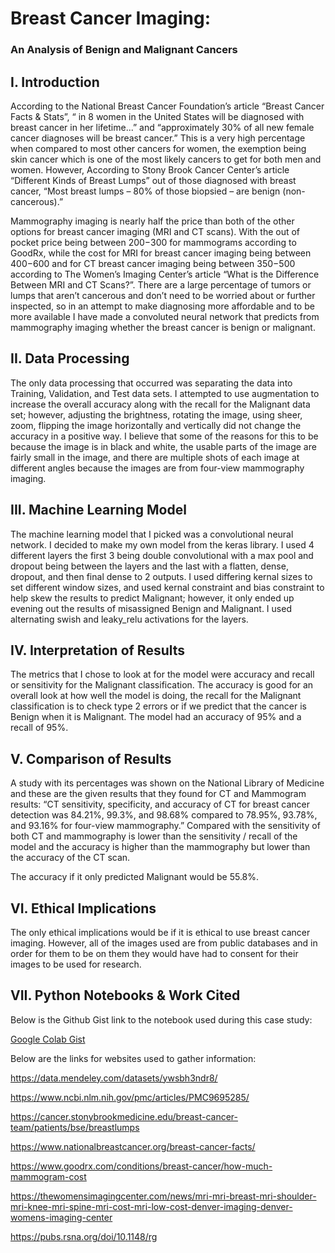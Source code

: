 # Breast Cancer Imaging:

### **An Analysis of Benign and Malignant Cancers**

## I. Introduction

According to the National Breast Cancer Foundation’s article “Breast Cancer Facts & Stats”, “
in 8 women in the United States will be diagnosed with breast cancer in her lifetime...” and
“approximately 30% of all new female cancer diagnoses will be breast cancer.” This is a very
high percentage when compared to most other cancers for women, the exemption being skin
cancer which is one of the most likely cancers to get for both men and women. However,
According to Stony Brook Cancer Center’s article “Different Kinds of Breast Lumps” out of those
diagnosed with breast cancer, “Most breast lumps – 80% of those biopsied – are benign (non-
cancerous).”

Mammography imaging is nearly half the price than both of the other options for breast cancer
imaging (MRI and CT scans). With the out of pocket price being between $200-$300 for
mammograms according to GoodRx, while the cost for MRI for breast cancer imaging being
between $400-$600 and for CT breast cancer imaging being between $350-$500 according to
The Women’s Imaging Center’s article “What is the Difference Between MRI and CT Scans?”.
There are a large percentage of tumors or lumps that aren’t cancerous and don’t need to be
worried about or further inspected, so in an attempt to make diagnosing more affordable and
to be more available I have made a convoluted neural network that predicts from
mammography imaging whether the breast cancer is benign or malignant.

## II. Data Processing

The only data processing that occurred was separating the data into Training, Validation, and
Test data sets. I attempted to use augmentation to increase the overall accuracy along with the
recall for the Malignant data set; however, adjusting the brightness, rotating the image, using
sheer, zoom, flipping the image horizontally and vertically did not change the accuracy in a
positive way. I believe that some of the reasons for this to be because the image is in black and
white, the usable parts of the image are fairly small in the image, and there are multiple shots
of each image at different angles because the images are from four-view mammography
imaging.

## III. Machine Learning Model

The machine learning model that I picked was a convolutional neural network. I decided to
make my own model from the keras library. I used 4 different layers the first 3 being double
convolutional with a max pool and dropout being between the layers and the last with a flatten,
dense, dropout, and then final dense to 2 outputs. I used differing kernal sizes to set different
window sizes, and used kernal constraint and bias constraint to help skew the results to predict
Malignant; however, it only ended up evening out the results of misassigned Benign and
Malignant. I used alternating swish and leaky_relu activations for the layers.

## IV. Interpretation of Results

The metrics that I chose to look at for the model were accuracy and recall or sensitivity for the
Malignant classification. The accuracy is good for an overall look at how well the model is doing,
the recall for the Malignant classification is to check type 2 errors or if we predict that the
cancer is Benign when it is Malignant. The model had an accuracy of 95% and a recall of 95%.


## V. Comparison of Results

A study with its percentages was shown on the National Library of Medicine and these are the
given results that they found for CT and Mammogram results: “CT sensitivity, specificity, and
accuracy of CT for breast cancer detection was 84.21%, 99.3%, and 98.68% compared to
78.95%, 93.78%, and 93.16% for four-view mammography.” Compared with the sensitivity of
both CT and mammography is lower than the sensitivity / recall of the model and the accuracy
is higher than the mammography but lower than the accuracy of the CT scan.

The accuracy if it only predicted Malignant would be 55.8%.

## VI. Ethical Implications

The only ethical implications would be if it is ethical to use breast cancer imaging. However, all
of the images used are from public databases and in order for them to be on them they would
have had to consent for their images to be used for research.

## VII. Python Notebooks & Work Cited

Below is the Github Gist link to the notebook used during this case study:

[Google Colab Gist](https://gist.github.com/bracken576/f9e49ab675a96d597efc29a5480abde5#file-breast-cancer-imaging-cnn-model-ipynb)

Below are the links for websites used to gather information:

https://data.mendeley.com/datasets/ywsbh3ndr8/

https://www.ncbi.nlm.nih.gov/pmc/articles/PMC9695285/

https://cancer.stonybrookmedicine.edu/breast-cancer-team/patients/bse/breastlumps

https://www.nationalbreastcancer.org/breast-cancer-facts/

https://www.goodrx.com/conditions/breast-cancer/how-much-mammogram-cost

https://thewomensimagingcenter.com/news/mri-mri-breast-mri-shoulder-mri-knee-mri-spine-mri-cost-mri-low-cost-denver-imaging-denver-womens-imaging-center

https://pubs.rsna.org/doi/10.1148/rg
